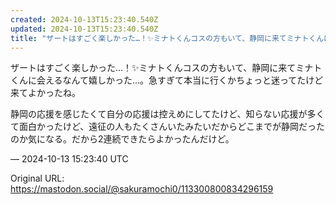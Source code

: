 ```yaml
---
created: 2024-10-13T15:23:40.540Z
updated: 2024-10-13T15:23:40.540Z
title: "ザートはすごく楽しかった…！✨️ミナトくんコスの方もいて、静岡に来てミナトくんに会えるなんて嬉しかった…。急すぎて本当に行くかちょっと迷ってたけど来てよかったね[...]"
---
```


<p>ザートはすごく楽しかった…！✨️ミナトくんコスの方もいて、静岡に来てミナトくんに会えるなんて嬉しかった…。急すぎて本当に行くかちょっと迷ってたけど来てよかったね。</p><p>静岡の応援を感じたくて自分の応援は控えめにしてたけど、知らない応援が多くて面白かったけど、遠征の人もたくさんいたみたいだからどこまでが静岡だったのか気になる。だから2連続できたらよかったんだけど。</p>

&mdash; 2024-10-13 15:23:40 UTC

Original URL: https://mastodon.social/@sakuramochi0/113300800834296159
